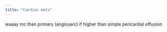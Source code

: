```yaml
---
title: "Cardiac mets"
---
```

waaay mc than primary (angiosarc)
if higher than simple pericardial effusion

